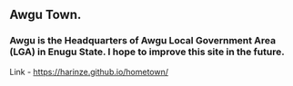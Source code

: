 ## Awgu Town.

### Awgu is the Headquarters of Awgu Local Government Area (LGA) in Enugu State. I hope to improve this site in the future.

Link - https://harinze.github.io/hometown/
